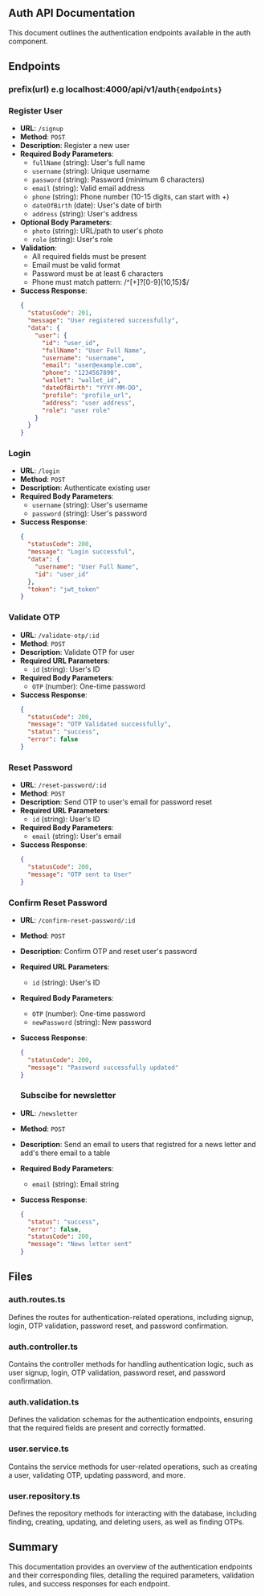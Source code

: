 ## Auth API Documentation

This document outlines the authentication endpoints available in the auth component.

## Endpoints

### **prefix(url)** e.g localhost:4000/api/v1/auth`{endpoints}`

### Register User

- **URL**: `/signup`
- **Method**: `POST`
- **Description**: Register a new user
- **Required Body Parameters**:
  - `fullName` (string): User's full name
  - `username` (string): Unique username
  - `password` (string): Password (minimum 6 characters)
  - `email` (string): Valid email address
  - `phone` (string): Phone number (10-15 digits, can start with +)
  - `dateOfBirth` (date): User's date of birth
  - `address` (string): User's address
- **Optional Body Parameters**:
  - `photo` (string): URL/path to user's photo
  - `role` (string): User's role
- **Validation**:
  - All required fields must be present
  - Email must be valid format
  - Password must be at least 6 characters
  - Phone must match pattern: /^[+]?[0-9]{10,15}$/
- **Success Response**:
  ```json
  {
    "statusCode": 201,
    "message": "User registered successfully",
    "data": {
      "user": {
        "id": "user_id",
        "fullName": "User Full Name",
        "username": "username",
        "email": "user@example.com",
        "phone": "1234567890",
        "wallet": "wallet_id",
        "dateOfBirth": "YYYY-MM-DD",
        "profile": "profile_url",
        "address": "user address",
        "role": "user role"
      }
    }
  }
  ```

### Login

- **URL**: `/login`
- **Method**: `POST`
- **Description**: Authenticate existing user
- **Required Body Parameters**:
  - `username` (string): User's username
  - `password` (string): User's password
- **Success Response**:
  ```json
  {
    "statusCode": 200,
    "message": "Login successful",
    "data": {
      "username": "User Full Name",
      "id": "user_id"
    },
    "token": "jwt_token"
  }
  ```

### Validate OTP

- **URL**: `/validate-otp/:id`
- **Method**: `POST`
- **Description**: Validate OTP for user
- **Required URL Parameters**:
  - `id` (string): User's ID
- **Required Body Parameters**:
  - `OTP` (number): One-time password
- **Success Response**:
  ```json
  {
    "statusCode": 200,
    "message": "OTP Validated successfully",
    "status": "success",
    "error": false
  }
  ```

### Reset Password

- **URL**: `/reset-password/:id`
- **Method**: `POST`
- **Description**: Send OTP to user's email for password reset
- **Required URL Parameters**:
  - `id` (string): User's ID
- **Required Body Parameters**:
  - `email` (string): User's email
- **Success Response**:
  ```json
  {
    "statusCode": 200,
    "message": "OTP sent to User"
  }
  ```

### Confirm Reset Password

- **URL**: `/confirm-reset-password/:id`
- **Method**: `POST`
- **Description**: Confirm OTP and reset user's password
- **Required URL Parameters**:
  - `id` (string): User's ID
- **Required Body Parameters**:
  - `OTP` (number): One-time password
  - `newPassword` (string): New password
- **Success Response**:

  ```json
  {
    "statusCode": 200,
    "message": "Password successfully updated"
  }
  ```

  ### Subscibe for newsletter

- **URL**: `/newsletter`
- **Method**: `POST`
- **Description**: Send an email to users that registred for a news letter and add's there email to a table
- **Required Body Parameters**:
  - `email` (string): Email string
- **Success Response**:
  ```json
  {
    "status": "success",
    "error": false,
    "statusCode": 200,
    "message": "News letter sent"
  }
  ```

## Files

### auth.routes.ts

Defines the routes for authentication-related operations, including signup, login, OTP validation, password reset, and password confirmation.

### auth.controller.ts

Contains the controller methods for handling authentication logic, such as user signup, login, OTP validation, password reset, and password confirmation.

### auth.validation.ts

Defines the validation schemas for the authentication endpoints, ensuring that the required fields are present and correctly formatted.

### user.service.ts

Contains the service methods for user-related operations, such as creating a user, validating OTP, updating password, and more.

### user.repository.ts

Defines the repository methods for interacting with the database, including finding, creating, updating, and deleting users, as well as finding OTPs.

## Summary

This documentation provides an overview of the authentication endpoints and their corresponding files, detailing the required parameters, validation rules, and success responses for each endpoint.
